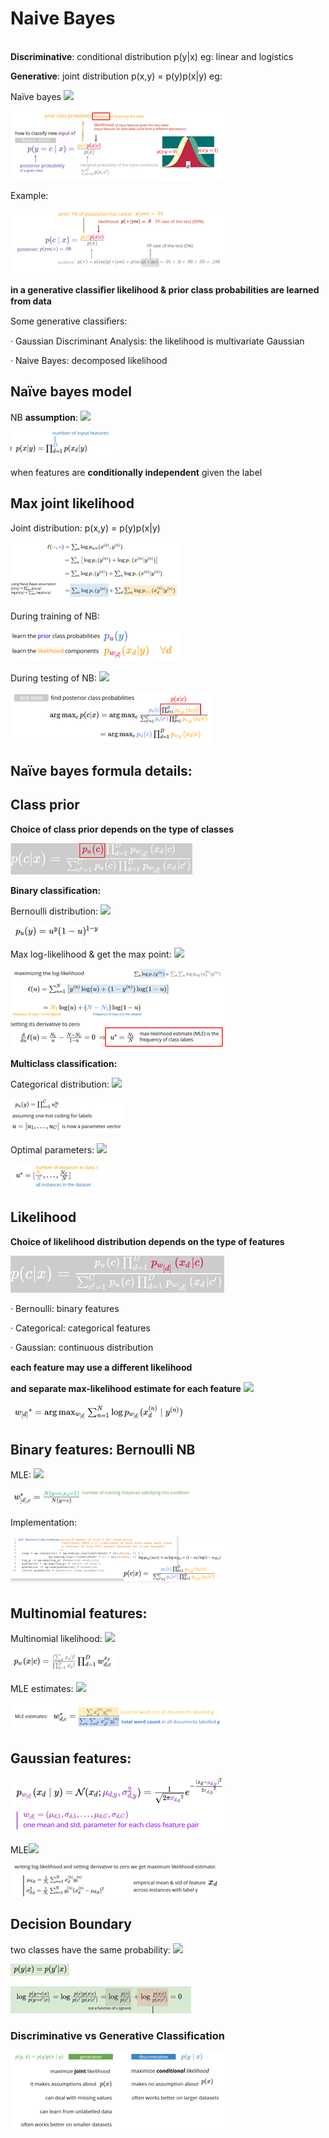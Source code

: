 # Naive Bayes


\
**Discriminative**: conditional distribution p(y|x) eg: linear and logistics

**Generative**: joint distribution p(x,y) = p(y)p(x|y) eg:

&#x20;Naïve bayes ![](file:///C:/Users/ldhan/AppData/Local/Temp/msohtmlclip1/01/clip\_image003.jpg)

![](<.gitbook/assets/image (56).png>)

Example:

![](<.gitbook/assets/image (57).png>)

**in a generative classiﬁer likelihood & prior class probabilities are learned from data**

Some generative classiﬁers:

·         Gaussian Discriminant Analysis: the likelihood is multivariate Gaussian

·         Naive Bayes: decomposed likelihood

## Naïve bayes model

NB **assumption**: ![](file:///C:/Users/ldhan/AppData/Local/Temp/msohtmlclip1/01/clip\_image007.jpg)

![](<.gitbook/assets/image (58).png>)

when features are **conditionally independent** given the label

## Max joint likelihood

Joint distribution: p(x,y) = p(y)p(x|y)

![](<.gitbook/assets/image (60).png>)

During training of NB:

![](<.gitbook/assets/image (61).png>)

During testing of NB: ![](file:///C:/Users/ldhan/AppData/Local/Temp/msohtmlclip1/01/clip\_image013.jpg)

![](<.gitbook/assets/image (62).png>)

## Naïve bayes formula details:

## Class prior

**Choice of class prior depends on the type of classes**

![](<.gitbook/assets/image (63).png>)

**Binary classification:**

Bernoulli distribution: ![](file:///C:/Users/ldhan/AppData/Local/Temp/msohtmlclip1/01/clip\_image019.jpg)

![](<.gitbook/assets/image (64).png>)

Max log-likelihood & get the max point: ![](file:///C:/Users/ldhan/AppData/Local/Temp/msohtmlclip1/01/clip\_image021.jpg)

![](<.gitbook/assets/image (65).png>)

**Multiclass classification:**

Categorical distribution: ![](file:///C:/Users/ldhan/AppData/Local/Temp/msohtmlclip1/01/clip\_image023.jpg)

![](<.gitbook/assets/image (66).png>)

Optimal parameters: ![](file:///C:/Users/ldhan/AppData/Local/Temp/msohtmlclip1/01/clip\_image025.jpg)

![](<.gitbook/assets/image (67).png>)

## Likelihood

**Choice of likelihood distribution depends on the type of features**

![](<.gitbook/assets/image (68).png>)

·         Bernoulli:  binary features

·         Categorical: categorical features

·         Gaussian: continuous distribution

**each feature may use a diﬀerent likelihood**

**and separate max-likelihood estimate for each feature** ![](file:///C:/Users/ldhan/AppData/Local/Temp/msohtmlclip1/01/clip\_image029.jpg)

![](<.gitbook/assets/image (69).png>)

## Binary features: Bernoulli NB

MLE: ![](file:///C:/Users/ldhan/AppData/Local/Temp/msohtmlclip1/01/clip\_image031.jpg)

![](<.gitbook/assets/image (70).png>)

Implementation:

![](<.gitbook/assets/image (71).png>)

## Multinomial features:

Multinomial likelihood: ![](file:///C:/Users/ldhan/AppData/Local/Temp/msohtmlclip1/01/clip\_image035.jpg)

![](<.gitbook/assets/image (72).png>)

MLE estimates: ![](file:///C:/Users/ldhan/AppData/Local/Temp/msohtmlclip1/01/clip\_image037.jpg)

![](<.gitbook/assets/image (73).png>)

## Gaussian features:

![](<.gitbook/assets/image (74).png>)

MLE![](file:///C:/Users/ldhan/AppData/Local/Temp/msohtmlclip1/01/clip\_image041.jpg)

![](<.gitbook/assets/image (75).png>)

## Decision Boundary

two classes have the same probability: ![](file:///C:/Users/ldhan/AppData/Local/Temp/msohtmlclip1/01/clip\_image043.jpg)

![](<.gitbook/assets/image (76).png>)

![](<.gitbook/assets/image (77).png>)

### Discriminative vs Generative Classification

![](<.gitbook/assets/image (78).png>)
